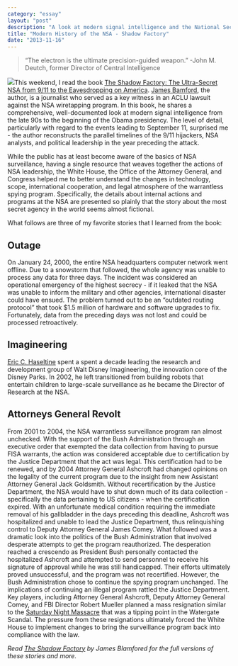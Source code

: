 ```yaml
---
category: "essay"
layout: "post"
description: "A look at modern signal intelligence and the National Security Agency."
title: "Modern History of the NSA - Shadow Factory"
date: "2013-11-16"
---
```


> “The electron is the ultimate precision-guided weapon.” -John M. Deutch, former Director of Central Intelligence


<a href="http://www.amazon.com/gp/product/B001FA0JLY/ref=as_li_qf_sp_asin_il?ie=UTF8&camp=1789&creative=9325&creativeASIN=B001FA0JLY&linkCode=as2&tag=sagacionlook-20" class="img-float" ><img border="0" src="http://ws-na.amazon-adsystem.com/widgets/q?_encoding=UTF8&ASIN=B001FA0JLY&Format=_SL110_&ID=AsinImage&MarketPlace=US&ServiceVersion=20070822&WS=1&tag=sagacionlook-20" ></a>This weekend, I read the book [The Shadow Factory: The Ultra-Secret NSA from 9/11 to the Eavesdropping on America](http://www.amazon.com/gp/product/0307279391/ref=as_li_qf_sp_asin_il_tl?ie=UTF8&camp=1789&creative=9325&creativeASIN=0307279391&linkCode=as2&tag=sagacionlook-20). [James Bamford](http://en.wikipedia.org/wiki/James_Bamford), the author, is a journalist who served as a key witness in an ACLU lawsuit against the NSA wiretapping program. In this book, he shares a comprehensive, well-documented look at modern signal intelligence from the late 90s to the beginning of the Obama presidency. The level of detail, particularly with regard to the events leading to September 11, surprised me - the author reconstructs the parallel timelines of the 9/11 hijackers, NSA analysts, and political leadership in the year preceding the attack. 

While the public has at least become aware of the basics of NSA surveillance, having a single resource that weaves together the actions of NSA leadership, the White House, the Office of the Attorney General, and Congress helped me to better understand the changes in technology, scope, international cooperation, and legal atmosphere of the warrantless spying program. Specifically, the details about internal actions and programs at the NSA are presented so plainly that the story about the most secret agency in the world seems almost fictional. 

What follows are three of my favorite stories that I learned from the book:

## Outage

On January 24, 2000, the entire NSA headquarters computer network went offline. Due to a snowstorm that followed, the whole agency was unable to process any data for three days. The incident was considered an operational emergency of the highest secrecy - if it leaked that the NSA was unable to inform the military and other agencies, international disaster could have ensued. The problem turned out to be an “outdated routing protocol” that took $1.5 million of hardware and software upgrades to fix. Fortunately, data from the preceding days was not lost and could be processed retroactively.

## Imagineering

[Eric C. Haseltine](http://en.wikipedia.org/wiki/Eric_Haseltine) spent a spent a decade leading the research and development group of Walt Disney Imagineering, the innovation core of the Disney Parks. In 2002, he left transitioned from building robots that entertain children to large-scale surveillance as he became the Director of Research at the NSA. 

## Attorneys General Revolt

From 2001 to 2004, the NSA warrantless surveillance program ran almost unchecked. With the support of the Bush Administration through an executive order that exempted the data collection from having to pursue FISA warrants, the action was considered acceptable due to certification by the Justice Department that the act was legal. This certification had to be renewed, and by 2004 Attorney General Ashcroft had changed opinions on the legality of the current program due to the insight from new Assistant Attorney General Jack Goldsmith. Without recertification by the Justice Department, the NSA would have to shut down much of its data collection - specifically the data pertaining to US citizens - when the certification expired. With an unfortunate medical condition requiring the immediate removal of his gallbladder in the days preceding this deadline, Ashcroft was hospitalized and unable to lead the Justice Department, thus relinquishing control to Deputy Attorney General James Comey. What followed was a dramatic look into the politics of the Bush Administration that involved desperate attempts to get the program reauthorized. The desperation reached a crescendo as President Bush personally contacted the hospitalized Ashcroft and attempted to send personnel to receive his signature of approval while he was still handicapped.
Their efforts ultimately proved unsuccessful, and the program was not recertified. However, the Bush Administration chose to continue the spying program unchanged. The implications of continuing an illegal program rattled the Justice Department. Key players, including Attorney General Ashcroft, Deputy Attorney General Comey, and FBI Director Robert Mueller planned a mass resignation similar to the [Saturday Night Massacre](http://en.wikipedia.org/wiki/Saturday_Night_Massacre) that was a tipping point in the Watergate Scandal. The pressure from these resignations ultimately forced the White House to implement changes to bring the surveillance program back into compliance with the law. 


*Read [The Shadow Factory](http://www.amazon.com/gp/product/B001FA0JLY/ref=as_li_qf_sp_asin_tl?ie=UTF8&camp=1789&creative=9325&creativeASIN=B001FA0JLY&linkCode=as2&tag=sagacionlook-20) by James Blamfored for the full versions of these stories and more.*

